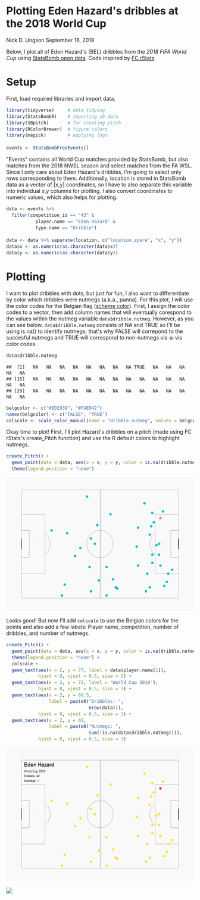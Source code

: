 Plotting Eden Hazard's dribbles at the 2018 World Cup
================
Nick D. Ungson
September 16, 2018

Below, I plot all of Eden Hazard's (BEL) dribbles from the *2018 FIFA World Cup* using [StatsBomb open data](https://github.com/statsbomb/open-data). Code inspired by [FC rStats](https://twitter.com/FC_rstats/status/1040200334499565569)

Setup
=====

First, load required libraries and import data.

``` r
library(tidyverse)     # data tidying
library(StatsBombR)    # importing sb data
library(SBpitch)       # for creating pitch
library(RColorBrewer)  # figure colors
library(magick)        # applying logo

events <- StatsBombFreeEvents()
```

"Events" contains all World Cup matches provided by StatsBomb, but also matches from the 2018 NWSL season and select matches from the FA WSL. Since I only care about Eden Hazard's dribbles, I'm going to select only rows corresponding to them. Additionally, location is stored in StatsBomb data as a vector of \[x,y\] coordinates, so I have to also separate this variable into individual *x*,*y* columns for plotting. I also convert coordinates to numeric values, which also helps for plotting.

``` r
data <- events %>% 
  filter(competition_id == "43" & 
           player.name == "Eden Hazard" &
           type.name == "Dribble")

data <- data %>% separate(location, c("location.spare", "x", "y"))
data$x <- as.numeric(as.character(data$x))
data$y <- as.numeric(as.character(data$y))
```

Plotting
========

I want to plot dribbles with dots, but just for fun, I also want to differentiate by color which dribbles were nutmegs (a.k.a., panna). For this plot, I will use the color codes for the Belgian flag ([scheme color](https://www.schemecolor.com/wp-content/themes/colorsite/include/cc3.php?color0=000000&color1=fae042&color2=ed2939&pn=Belgium%20Flag%20Colors)). First, I assign the color codes to a vector, then add column names that will eventually corespond to the values within the nutmeg variable `data$dribble.nutmeg`. However, as you can see below, `data$dribble.nutmeg` consists of NA and TRUE so I'll be using is.na() to identify nutmegs; that's why FALSE will correpond to the succesful nutmegs and TRUE will correspond to non-nutmegs vis-a-vis color codes.

``` r
data$dribble.nutmeg
```

    ##  [1]   NA   NA   NA   NA   NA   NA   NA   NA TRUE   NA   NA   NA   NA   NA
    ## [15]   NA   NA   NA   NA   NA   NA   NA   NA   NA   NA   NA   NA   NA   NA
    ## [29]   NA   NA   NA   NA   NA   NA   NA   NA   NA   NA   NA   NA   NA   NA

``` r
belgcolor <- c("#ED2939", "#FAE042")
names(belgcolor) <- c("FALSE", "TRUE")
colscale <- scale_color_manual(name = "dribble.nutmeg", values = belgcolor)
```

Okay time to plot! First, I'll plot Hazard's dribbles on a pitch (made using FC rStats's create\_Pitch function) and use the R default colors to highlight nutmegs.

``` r
create_Pitch() + 
  geom_point(data = data, aes(x = x, y = y, color = is.na(dribble.nutmeg)), size = 3) + 
  theme(legend.position = "none")
```

![](figures/hazard_dribble1.png)

Looks good! But now I'll add `colscale` to use the Belgian colors for the points and also add a few labels: Player name, competition, number of dribbles, and number of nutmegs.

``` r
create_Pitch() + 
  geom_point(data = data, aes(x = x, y = y, color = is.na(dribble.nutmeg)), size = 3) + 
  theme(legend.position = "none") + 
  colscale + 
  geom_text(aes(x = 2, y = 77, label = data$player.name[1]), 
            hjust = 0, vjust = 0.5, size = 5) + 
  geom_text(aes(x = 2, y = 72, label = "World Cup 2018"), 
            hjust = 0, vjust = 0.5, size = 3) +
  geom_text(aes(x = 2, y = 68.5, 
                label = paste0("Dribbles: ", 
                               nrow(data))), 
            hjust = 0, vjust = 0.5, size = 3) + 
  geom_text(aes(x = 2, y = 65, 
                label = paste0("Nutmegs: ", 
                               sum(!is.na(data$dribble.nutmeg)))), 
            hjust = 0, vjust = 0.5, size = 3)
```

![](figures/hazard_dribble2.png)

![](figures/hazard_nutmeg_pan.png)
